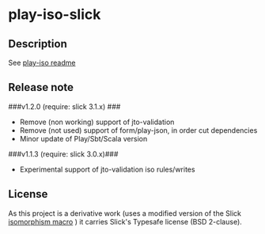 # play-iso-slick

## Description

See [play-iso readme](https://github.com/godenji/play-iso/blob/master/README.md)

## Release note

###v1.2.0 (require: slick 3.1.x) ###

* Remove (non working) support of jto-validation
* Remove (not used) support of form/play-json, in order cut dependencies
* Minor update of Play/Sbt/Scala version

###v1.1.3 (require: slick 3.0.x)###

* Experimental support of jto-validation iso rules/writes

## License

As this project is a derivative work (uses a modified version of the Slick
[isomorphism macro](https://github.com/slick/slick/blob/648184c7cb710563d07b859891ed7fe46d06849d/slick/src/main/scala/slick/lifted/MappedTo.scala)
) it carries Slick's Typesafe license (BSD 2-clause).

